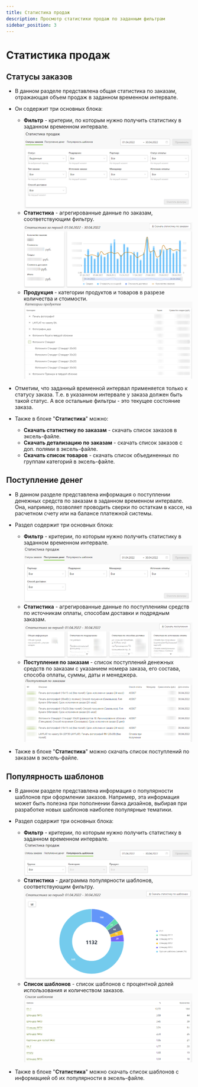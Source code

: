 ```yaml
---
title: Статистика продаж
description: Просмотр статистики продаж по заданным фильтрам
sidebar_position: 3
---
```


# Статистика продаж

## Статусы заказов
* В данном разделе представлена общая статистика по заказам, отражающая объем продаж в заданном временном интервале.

* Он содержит три основных блока:
    + __Фильтр__ - критерии, по которым нужно получить статистику в заданном временном интервале.
    ![](../_media/order/order-report-filter.png)
    + __Статистика__ - агрегированные данные по заказам, соответствующим фильтру.
    ![](../_media/order/order-report-statistic.png)
    + __Продукция__ - категории продуктов и товаров в разрезе количества и стоимости.
    ![](../_media/order/order-report-products.png)

* Отметим, что заданный временной интервал применяется только к статусу заказа. Т.е. в указанном интервале у заказа должен быть такой статус. А все остальные фильтры - это текущее состояние заказа.

* Также в блоке "__Статистика__" можно:
    + __Скачать статистику по заказам__ - скачать список заказов в эксель-файле.
    + __Скачать детализацию по заказам__ - скачать список заказов с доп. полями в эксель-файле.
    + __Скачать список товаров__ - скачать список объединенных по группам категорий в эксель-файле.

## Поступление денег
* В данном разделе представлена информация о поступлении денежных средств по заказам в заданном временном интервале. Она, например, позволяет проводить сверки по остаткам в кассе, на расчетном счету или на балансе платежной системы.

* Раздел содержит три основных блока:
    + __Фильтр__ - критерии, по которым нужно получить статистику в заданном временном интервале.
    ![](../_media/order/order-report-finance-filter.png)
    + __Статистика__ - агрегированные данные по поступлениям средств по источникам оплаты, способам доставки и подрядным заказам.
    ![](../_media/order/order-report-finance-statistic.png)
    + __Поступления по заказам__ - список поступлений денежных средств по заказам с указанием номера заказа, его состава, способа оплаты, суммы, даты и менеджера.
    ![](../_media/order/order-report-finance-orders.png)

* Также в блоке "__Статистика__" можно скачать список поступлений по заказам в эксель-файле.

## Популярность шаблонов
* В данном разделе представлена информация о популярности шаблонов при оформлении заказов. Например, эта информация может быть полезна при пополнении банка дизайнов, выбирая при разработке новых шаблонов наиболее популярные тематики.

* Раздел содержит три основных блока:
    + __Фильтр__ - критерии, по которым нужно получить статистику в заданном временном интервале.
    ![](../_media/order/order-report-template-filter.png)
    + __Статистика__ - диаграмма популярности шаблонов, соответствующим фильтру.
    ![](../_media/order/order-report-template-statistic.png)
    + __Список шаблонов__ - список шаблонов с процентной долей использования и количеством заказов.
    ![](../_media/order/order-report-template-list.png)

* Также в блоке "__Статистика__" можно скачать список шаблонов с информацией об их популярности в эксель-файле.
